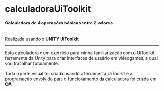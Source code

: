 # calculadoraUiToolkit

<h4> Calculadora de 4 operações básicas entre 2 valores </h4>
<br>
Realizada usando o <b>UNITY UiToolkit</b> 
<hr>
Esta calculadora é um exercício para minha familiarização com o UiToolkit, ferramenta da Unity para criar interfaces de usuário em videogames, a qual vou trabalhar futuramente.
<br> <br>
Toda a parte visual foi criada usando a ferramenta UiToolkit e a programação envolvida para o funcionamento da calculadora foi criada em <b>C#<b>.


